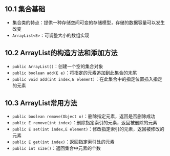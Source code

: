 ## 10.1 集合基础

- 集合类的特点：提供一种存储空间可变的存储模型，存储的数据容量可以发生改变
- `ArrayList<E>`：可调整大小的数组实现

## 10.2 ArrayList的构造方法和添加方法
- 	`public ArrayList()`：创建一个空的集合对象
- `public boolean add(E e)`：将指定的元素追加到此集合的末尾
- `public void add(int index,E element)`：在此集合中的指定位置插入指定的元素

## 10.3 ArrayList常用方法
- `public boolean remove(Object o)`：删除指定元素，返回是否删除成功
- `public E remove(int index)`：删除指定索引的元素，返回被删除的元素
- `public E set(int index,E element)`：修改指定索引的元素，返回被修改的元素
- `public E get(int index)`：返回指定索引处的元素
- `public int size()`：返回集合中元素的个数
